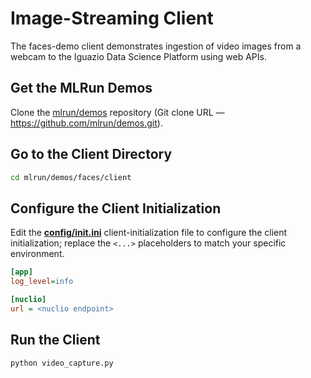 # Image-Streaming Client

The faces-demo client demonstrates ingestion of video images from a webcam to the Iguazio Data Science Platform using web APIs.

<a id="get-mlrun-demos"></a>
## Get the MLRun Demos

Clone the [mlrun/demos](https://github.com/mlrun/demos) repository (Git clone URL &mdash; https://github.com/mlrun/demos.git).

<a id="go-to-client-dir"></a>
## Go to the Client Directory

```sh
cd mlrun/demos/faces/client
```

<a id="config-client-init"></a>
## Configure the Client Initialization

Edit the [**config/init.ini**](config/init.ini) client-initialization file to configure the client initialization; replace the `<...>` placeholders to match your specific environment.

```ini
[app]
log_level=info

[nuclio]
url = <nuclio endpoint>
```

<a id="run-client"></a>
## Run the Client

```sh
python video_capture.py
```


